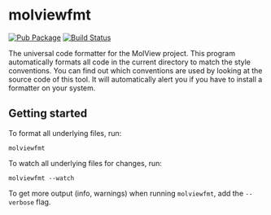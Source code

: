 molviewfmt
==========
[![Pub Package](https://img.shields.io/pub/v/molviewfmt.svg)](https://pub.dartlang.org/packages/molviewfmt)
[![Build Status](https://travis-ci.org/molview/molviewfmt.svg?branch=dev)](https://travis-ci.org/molview/molviewfmt/)

The universal code formatter for the MolView project. This program automatically
formats all code in the current directory to match the style conventions. You
can find out which conventions are used by looking at the source code of this
tool. It will automatically alert you if you have to install a formatter on your
system.

Getting started
---------------
To format all underlying files, run:
```
molviewfmt
```

To watch all underlying files for changes, run:
```
molviewfmt --watch
```

To get more output (info, warnings) when running `molviewfmt`, add the
`--verbose` flag.

